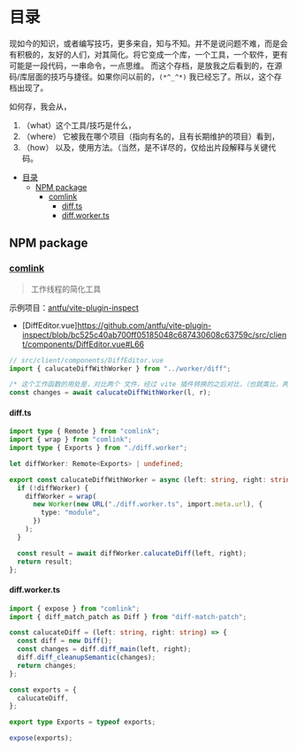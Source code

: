 # 目录

现如今的知识，或者编写技巧，更多来自，知与不知。并不是说问题不难，而是会有积极的，友好的人们，对其简化。将它变成一个库，一个工具，一个软件，更有可能是一段代码，一串命令，一点思维。
而这个存档，是放我之后看到的，在源码/库层面的技巧与捷径。如果你问以前的，`(*^_^*)` 我已经忘了。所以，这个存档出现了。

如何存，我会从，

1. （what）这个工具/技巧是什么，
2. （where） 它被我在哪个项目（指向有名的，且有长期维护的项目）看到，
3. （how） 以及，使用方法。（当然，是不详尽的，仅给出片段解释与关键代码。

<!-- START doctoc generated TOC please keep comment here to allow auto update -->
<!-- DON'T EDIT THIS SECTION, INSTEAD RE-RUN doctoc TO UPDATE -->

- [目录](#目录)
  - [NPM package](#npm-package)
    - [comlink](#comlink)
      - [diff.ts](#diffts)
      - [diff.worker.ts](#diffworkerts)

<!-- END doctoc generated TOC please keep comment here to allow auto update -->

## NPM package

### [comlink](https://github.com/GoogleChromeLabs/comlink)

> 工作线程的简化工具

示例项目：[antfu/vite-plugin-inspect](https://github.com/antfu/vite-plugin-inspect/tree/bc525c40ab700ff05185048c687430608c63759c)

- [DiffEditor.vue]https://github.com/antfu/vite-plugin-inspect/blob/bc525c40ab700ff05185048c687430608c63759c/src/client/components/DiffEditor.vue#L66

```ts
// src/client/components/DiffEditor.vue
import { calucateDiffWithWorker } from "../worker/diff";

/* 这个工作函数的用处是，对比两个 文件，经过 vite 插件转换的之后对比，（也就类比，两个文件的不同比较 ）*/
const changes = await calucateDiffWithWorker(l, r);
```

#### diff.ts

```ts
import type { Remote } from "comlink";
import { wrap } from "comlink";
import type { Exports } from "./diff.worker";

let diffWorker: Remote<Exports> | undefined;

export const calucateDiffWithWorker = async (left: string, right: string) => {
  if (!diffWorker) {
    diffWorker = wrap(
      new Worker(new URL("./diff.worker.ts", import.meta.url), {
        type: "module",
      })
    );
  }

  const result = await diffWorker.calucateDiff(left, right);
  return result;
};
```

#### diff.worker.ts

```ts
import { expose } from "comlink";
import { diff_match_patch as Diff } from "diff-match-patch";

const calucateDiff = (left: string, right: string) => {
  const diff = new Diff();
  const changes = diff.diff_main(left, right);
  diff.diff_cleanupSemantic(changes);
  return changes;
};

const exports = {
  calucateDiff,
};

export type Exports = typeof exports;

expose(exports);
```

